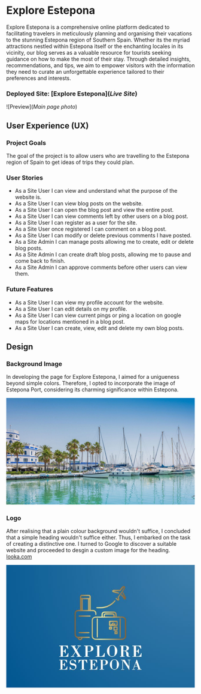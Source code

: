 # Explore Estepona

Explore Estepona is a comprehensive online platform dedicated to facilitating travelers in meticulously planning and organising their vacations to the stunning Estepona region of Southern Spain. Whether its the myriad attractions nestled within Estepona itself or the enchanting locales in its vicinity, our blog serves as a valuable resource for tourists seeking guidance on how to make the most of their stay. Through detailed insights, recommendations, and tips, we aim to empower visitors with the information they need to curate an unforgettable experience tailored to their preferences and interests. 

### Deployed Site: [Explore Estepona](*Live Site*)

![Preview](*Main page photo*)

## User Experience (UX)

### Project Goals

The goal of the project is to allow users who are travelling to the Estepona region of Spain to get ideas of trips they could plan. 

### User Stories

- As a Site User I can view and understand what the purpose of the website is. 
- As a Site User I can view blog posts on the website.
- As a Site User I can open the blog post and view the entire post. 
- As a Site User I can view comments left by other users on a blog post.
- As a Site User I can register as a user for the site.
- As a Site User once registered I can comment on a blog post.
- As a Site User I can modify or delete previous comments I have posted.
- As a Site Admin I can manage posts allowing me to create, edit or delete blog posts.
- As a Site Admin I can create draft blog posts, allowing me to pause and come back to finish.
- As a Site Admin I can approve comments before other users can view them. 

### Future Features

- As a Site User I can view my profile account for the website. 
- As a Site User I can edit details on my profile.
- As a Site User I can view current pings or ping a location on google maps for locations mentioned in a blog post.
- As a Site User I can create, view, edit and delete my own blog posts. 

## Design

### Background Image 

In developing the page for Explore Estepona, I aimed for a unigueness beyond simple colors. Therefore, I opted to incorporate the image of Estepona Port, considering its charming significance within Estepona. 

![Estepona Port](static/img/esteponaport.jpg)

### Logo

After realising that a plain colour background wouldn't suffice, I concluded that a simple heading wouldn't suffice either. Thus, I embarked on the task of creating a distinctive one. I turned to Google to discover a suitable website and proceeded to desgin a custom image for the heading.  [looka.com](https://looka.com/editor/175071137) 

![Logo](static/img/Logo.jpg)